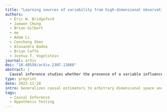 ```yaml
---
title: "Learning sources of variability from high-dimensional observational studies"
authors:
  - Eric W. Bridgeford
  - Jaewon Chung
  - Brian Gilbert
  - me
  - Adam Li
  - Cencheng Shen
  - Alexandra Badea
  - Brian Caffo
  - Joshua T. Vogelstein
journal: arXiv
doi: "10.48550/arXiv.2307.13868"
abstract: |
  Causal inference studies whether the presence of a variable influences an observed outcome. As measured by quantities such as the "average treatment effect," this paradigm is employed across numerous biological fields, from vaccine and drug development to policy interventions. Unfortunately, the majority of these methods are often limited to univariate outcomes. Our work generalizes causal estimands to outcomes with any number of dimensions or any measurable space, and formulates traditional causal estimands for nominal variables as causal discrepancy tests. We propose a simple technique for adjusting universally consistent conditional independence tests and prove that these tests are universally consistent causal discrepancy tests. Numerical experiments illustrate that our method, Causal CDcorr, leads to improvements in both finite sample validity and power when compared to existing strategies. Our methods are all open source and available at [http://github.com/ebridge2/cdcorr](http://github.com/ebridge2/cdcorr).
type: preprint
date: 2023-11-28
intro: Generalizes causal estimators to arbitrary dimensional space and uses this to develop a new test (Causal CDcorr).
tags:
  - Causal Inference
  - Hypothesis Testing
---
```

